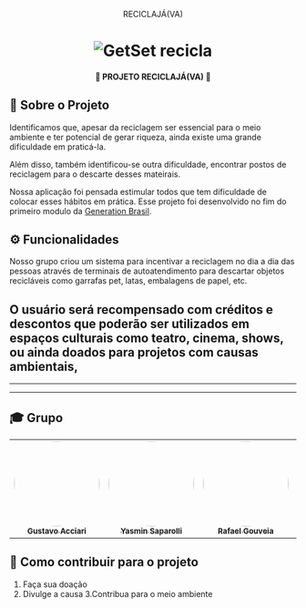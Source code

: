<p align="center">
RECICLAJÁ(VA)
</p>

<h1 align="center">
    <img alt="GetSet recicla" href="#" src="https://media.licdn.com/dms/image/D4D16AQFUSrnRgnGQzg/profile-displaybackgroundimage-shrink_350_1400/0/1680305366638?e=1685577600&v=beta&t=W7pE6f45GuZ-JxWkTaD1VNSD8SZ09XIQyukAvslYJBQ" />
</h1>

<h4 align="center">🌲  PROJETO RECICLAJÁ(VA) 🌲</h4>



## 🌱 Sobre o Projeto

Identificamos que, apesar da reciclagem ser essencial para o meio ambiente e ter potencial de gerar riqueza, ainda existe uma grande dificuldade em praticá-la.

Além disso, também identificou-se outra dificuldade, encontrar postos de reciclagem para o descarte desses mateirais.

Nossa aplicação foi pensada estimular todos que tem dificuldade de colocar esses hábitos em prática. Esse projeto foi desenvolvido no fim do primeiro modulo da 
[Generation Brasil](https://brazil.generation.org/).
## ⚙ Funcionalidades
Nosso grupo criou um sistema para incentivar a reciclagem no dia a dia das pessoas através de terminais de autoatendimento para descartar objetos recicláveis como garrafas pet, latas, embalagens de papel, etc.

O usuário será recompensado com créditos e descontos que poderão ser utilizados em espaços culturais como teatro, cinema, shows, ou ainda doados para projetos com causas ambientais,
-
---



---

## 🎓 Grupo



<table>
  <tr>
    <td align="center"><a href="https://github.com/Guacciari"><img style="border-radius: 50%;" src="https://avatars.githubusercontent.com/u/127262251?v=4" width="150px;" alt=""/><br /><sub><b>Gustavo Acciari</b></sub></a><br /><a href="https://thegetset.herokuapp.com/" title="GetSet"></a></td>
    <td align="center"><a href=https://github.com/Yasmin-CCS"><img style="border-radius: 50%;" src="https://media.licdn.com/dms/image/D4D03AQE2VCkhUf4E3w/profile-displayphoto-shrink_800_800/0/1665695987682?e=1685577600&v=beta&t=AGtjc7NYAR7j_7RQpnWmPJj8yPsr5kxlCpJaSG1T2fg" width="150px;" alt=""/><br /><sub><b>Yasmin Saparolli</b></sub></a><br /><a href="https://thegetset.herokuapp.com/" title="GetSet"></a></td>
    <td align="center"><a href="https://github.com/RaffaGouveia"><img style="border-radius: 50%;" src="https://avatars.githubusercontent.com/u/127224003?v=4" width="150px" alt=""/><br /><sub><b>Rafael Gouveia</b></sub></a><br /><a href="" title="GetSet"></a></td>
    <td align="center"><a href="https://github.com/celoselado"><img style="border-radius: 50%;" src="https://media.licdn.com/dms/image/D4E03AQFKD29VfmvbfA/profile-displayphoto-shrink_800_800/0/1678922475652?e=1685577600&v=beta&t=z5Nef9RJ-5n4pr3tqyFf_3ppJ_klD5gDNEriVa0UO6Q" width="150px;" alt=""/><br /><sub><b> Marcelo Alexandre</b></sub></a><br /><a href="https://thegetset.herokuapp.com/" title="GetSet"></a></td> 
    <td align="center"><a href="https://github.com/JesscMendesr"><img style="border-radius: 50%;" src="https://avatars.githubusercontent.com/u/112830319?v=4" width="150px;" alt=""/><br /><sub><b>Jess Mendes</b></sub></a><br /title="GetSet"></a></td>
    <td align="center"><a href="https://github.com/juliana-inocencio"><img style="border-radius: 50%;" src="https://avatars.githubusercontent.com/u/103137785?v=1" width="150px;" alt=""/><br /><sub><b>Juliana Inocencio</b></sub></a><br /><a href="https://thegetset.herokuapp.com/" title="GetSet"></a></td>
  </tr>
</table>

## 💪 Como contribuir para o projeto

1. Faça sua doação 
2. Divulge a causa 
3.Contribua para o meio ambiente
